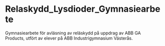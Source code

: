 # Relaskydd_Lysdioder_Gymnasiearbete
Gymnasiearbete för avläsning av reläskydd på uppdrag av ABB GA Products, utfört av elever på ABB Industrigymnasium Västerås.

